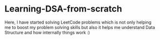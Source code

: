 # Learning-DSA-from-scratch
Here, I have started solving LeetCode problems which is not only helping me to boost my problem solving skills but also it helps me understand Data Structure and how internally things work :)
